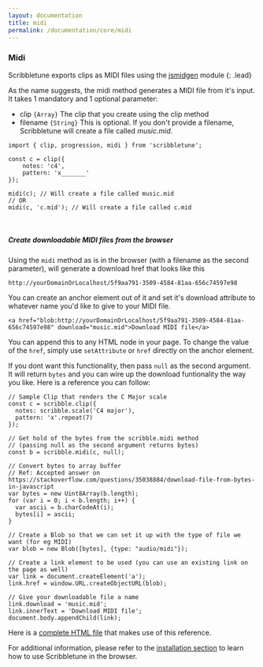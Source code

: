 ```yaml
---
layout: documentation
title: midi
permalink: /documentation/core/midi
---
```


### Midi
Scribbletune exports clips as MIDI files using the [jsmidgen](https://github.com/dingram/jsmidgen) module
{: .lead}

As the name suggests, the midi method generates a MIDI file from it's input. It takes 1 mandatory and 1 optional parameter:

- clip `{Array}` The clip that you create using the clip method
- filename `{String}` This is optional. If you don't provide a filename, Scribbletune will create a file called _music.mid_.

```
import { clip, progression, midi } from 'scribbletune';

const c = clip({
	notes: 'c4',
	pattern: 'x_______'
});

midi(c); // Will create a file called music.mid
// OR
midi(c, 'c.mid'); // Will create a file called c.mid
```
<br>

##### Create downloadable MIDI files from the browser

Using the `midi` method as is in the browser (with a filename as the second parameter), will generate a download href that looks like this

```
http://yourDomainOrLocalhost/5f9aa791-3509-4584-81aa-656c74597e98
```

You can create an anchor element out of it and set it's download attribute to whatever name you'd like to give to your MIDI file.

```
<a href="blob:http://yourDomainOrLocalhost/5f9aa791-3509-4584-81aa-656c74597e98" download="music.mid">Download MIDI file</a>
```

You can append this to any HTML node in your page. To change the value of the `href`, simply use `setAttribute` or `href` directly on the anchor element.

If you dont want this functionality, then pass `null` as the second argument. It will return `bytes` and you can wire up the download funtionality the way you like. Here is a reference you can follow:

```
// Sample Clip that renders the C Major scale
const c = scribble.clip({
  notes: scribble.scale('C4 major'),
  pattern: 'x'.repeat(7)
});

// Get hold of the bytes from the scribble.midi method
// (passing null as the second argument returns bytes)
const b = scribble.midi(c, null);

// Convert bytes to array buffer
// Ref: Accepted answer on https://stackoverflow.com/questions/35038884/download-file-from-bytes-in-javascript
var bytes = new Uint8Array(b.length);
for (var i = 0; i < b.length; i++) {
  var ascii = b.charCodeAt(i);
  bytes[i] = ascii;
}

// Create a Blob so that we can set it up with the type of file we want (for eg MIDI)
var blob = new Blob([bytes], {type: "audio/midi"});

// Create a link element to be used (you can use an existing link on the page as well)
var link = document.createElement('a');
link.href = window.URL.createObjectURL(blob);

// Give your downloadable file a name
link.download = 'music.mid';
link.innerText = 'Download MIDI file';
document.body.appendChild(link);
```

Here is a [complete HTML file](https://github.com/scribbletune/scribbletune/blob/master/dist/download.html) that makes use of this reference.

For additional information, please refer to the [installation section](/documentation/installation) to learn how to use Scribbletune in the browser.